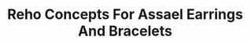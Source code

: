 ---
title: Reho Concepts For Assael Earrings And Bracelets
description: |
  Reho Concept for Assael Hoop Diamond earrings and bracelets. These luxurious and flexible chains feel like silk against the skin. Set with Pave Black and White Diamonds, each piece is engineered to capture light from every direction.
specs: |
  HOOP EARRINGS: 3.84 carats of Black and White Pave Diamonds, set in 18K White Gold.

  BRACELETS: The top bracelet is set with 6.47 carats of Black Diamonds and 5.53 carats of White Pave Diamonds. The bottom bracelet is comprised of 17.05 carats of Black Diamond and 4.51 carats of White Diamonds. Both are in 18K White Gold.
images:
  - reho-concepts-for-assael-earrings-and-bracelets.jpg
category: Reho Concepts for Assael
order: 4
tags:
  - bracelets
  - earrings
---